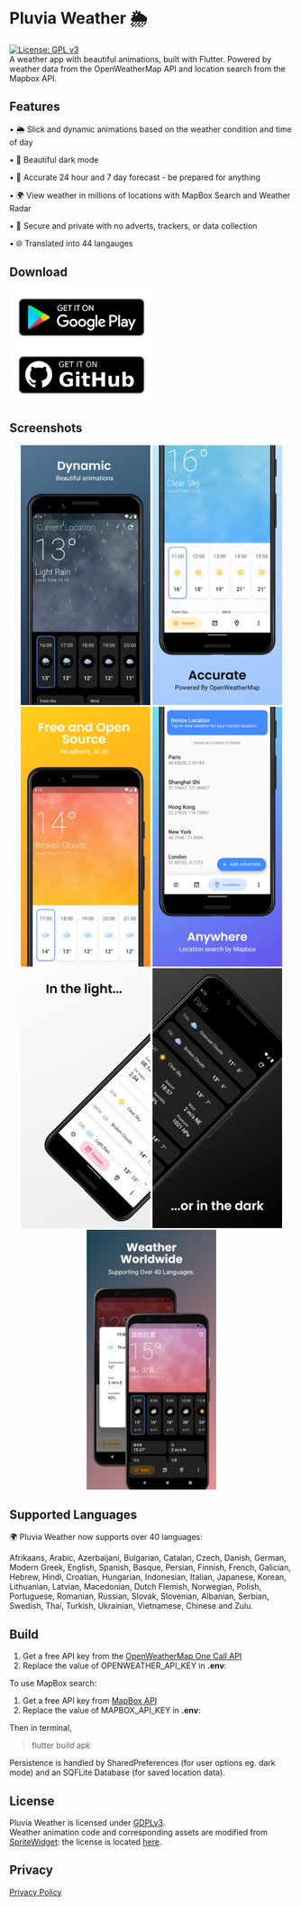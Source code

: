 # Pluvia Weather 🌦️

[![License: GPL v3](https://img.shields.io/badge/License-GPLv3-blue.svg)](https://www.gnu.org/licenses/gpl-3.0)
\
A weather app with beautiful animations, built with Flutter. Powered by weather data from the OpenWeatherMap API and location search from the Mapbox API.

## Features

• 🌦 Slick and dynamic animations based on the weather condition and time of day

• 🌙 Beautiful dark mode

• 📅 Accurate 24 hour and 7 day forecast - be prepared for anything

• 🌍 View weather in millions of locations with MapBox Search and Weather Radar

• 🛑 Secure and private with no adverts, trackers, or data collection

• 🌐 Translated into 44 langauges

## Download

<a href='https://play.google.com/store/apps/details?id=com.spicychair.weather'><img alt='Get it on Google Play' src='https://github.com/SpicyChair/pluvia_weather_flutter/blob/master/assets/badges/get-it-on-google-play.png' width="256"/></a>
<a href='https://github.com/SpicyChair/pluvia_weather_flutter/releases'><img alt='Get it on Github' src='https://github.com/SpicyChair/pluvia_weather_flutter/blob/master/assets/badges/get-it-on-github.png' width="256"/></a>

## Screenshots

<p align="center">
  <img src="https://github.com/SpicyChair/pluvia_weather_flutter/blob/master/screenshots/Google Pixel 3 5.5-inch Display (1080 x 2160) Screenshot 5.png" width="230">
  <img src="https://github.com/SpicyChair/pluvia_weather_flutter/blob/master/screenshots/Google Pixel 3 5.5-inch Display (1080 x 2160) Screenshot 1.png" width="230">
  <img src="https://github.com/SpicyChair/pluvia_weather_flutter/blob/master/screenshots/Google Pixel 3 5.5-inch Display (1080 x 2160) Screenshot 0.png" width="230">
  <img src="https://github.com/SpicyChair/pluvia_weather_flutter/blob/master/screenshots/Google Pixel 3 5.5-inch Display (1080 x 2160) Screenshot 4.png" width="230">
  <img src="https://github.com/SpicyChair/pluvia_weather_flutter/blob/master/screenshots/Google Pixel 3 5.5-inch Display (1080 x 2160) Screenshot 2.png" width="230">
  <img src="https://github.com/SpicyChair/pluvia_weather_flutter/blob/master/screenshots/Google Pixel 3 5.5-inch Display (1080 x 2160) Screenshot 3.png" width="230">
  <img src="https://github.com/SpicyChair/pluvia_weather_flutter/blob/master/screenshots/Google Pixel 3 5.5-inch Display (1080 x 2160) Screenshot 6.png" width="230">
</p>

## Supported Languages

🌍 Pluvia Weather now supports over 40 languages:

Afrikaans, Arabic, Azerbaijani, Bulgarian, Catalan, Czech, Danish, German, Modern Greek, English, Spanish, Basque, Persian, Finnish, French, Galician, Hebrew, Hindi, Croatian, Hungarian, Indonesian, Italian, Japanese, Korean, Lithuanian, Latvian, Macedonian, Dutch Flemish, Norwegian, Polish, Portuguese, Romanian, Russian, Slovak, Slovenian, Albanian, Serbian, Swedish, Thai, Turkish, Ukrainian, Vietnamese, Chinese and Zulu.

## Build

1) Get a free API key from the [OpenWeatherMap One Call API](https://openweathermap.org/full-price#current)
2) Replace the value of OPENWEATHER_API_KEY in **.env**:

To use MapBox search:
1) Get a free API key from [MapBox API](https://account.mapbox.com/auth/signup/)
2) Replace the value of MAPBOX_API_KEY in **.env**:

Then in terminal,
> flutter build apk

Persistence is handled by SharedPreferences (for user options eg. dark mode) and an SQFLite Database (for saved location data).

## License

Pluvia Weather is licensed under [GDPLv3](https://github.com/SpicyChair/pluvia_weather_flutter/blob/master/LICENSE).
\
Weather animation code and corresponding assets are modified from [SpriteWidget](https://github.com/spritewidget/spritewidget/tree/master/examples/weather): the license is located [here](https://github.com/spritewidget/spritewidget/blob/master/LICENSE).

## Privacy
[Privacy Policy](https://github.com/SpicyChair/pluvia_weather_flutter/blob/master/privacy_policy.md)
